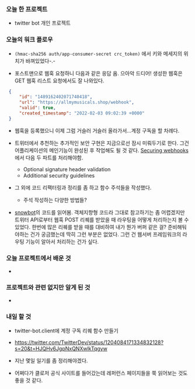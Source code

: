 ### 오늘 한 프로젝트

- twitter bot 개인 프로젝트



### 오늘의 워크 플로우

- `(hmac-sha256 auth/app-consumer-secret crc_token)` 에서 키와 메세지의 위치가 바껴있었다-.- 

- 포스트맨으로 웹훅 요청하니 다음과 같은 응답 옴. 으아악 드디어! 생성한 웹훅은 GET 웹훅 리스트 요청에서도 잘 나와있다.

 ```json
  {
      "id": "1489162402071740418",
      "url": "https://allmymusicals.shop/webhook",
      "valid": true,
      "created_timestamp": "2022-02-03 09:02:39 +0000"
  }
 ```

- 웹훅을 등록했으니 이제 그럼 거슬러 거슬러 올라가서...계정 구독을 할 차례다.
- 트위터에서 추천하는 추가적인 보안 구현은 지금으로선 잠시 미뤄두기로 한다. 그건 어플리케이션의 메인기능이 완성된 후 작업해도 될 것 같다. [Securing webhooks](https://developer.twitter.com/en/docs/twitter-api/enterprise/account-activity-api/guides/securing-webhooks)에서 다음 두 파트를 처리해야함.
  - Optional signature header validation
  - Additional security guidelines
- 그 외에 코드 리팩터링과 정리를 좀 하고 함수 주석들을 작성했다.
  - 주석 작성하는 다양한 방법들?

- [snowbot](https://github.com/twitterdev/SnowBotDev)의 코드를 읽어봄. 객체지향형 코드라 그대로 참고하기는 좀 어렵겠지만 트위터 API로부터 웹훅 POST 리퀘를 받았을 때 라우팅을 어떻게 처리하는지 볼 수 있었다. 한번에 많은 리퀘를 받을 때를 대비하여 내가 뭔가 버퍼 같은 걸? 준비해둬야하는 건가 궁금했는데 딱히 그런 부분은 없었다. 그런 건 웹서버 프레임워크의 라우팅 기능이 알아서 처리하는 건가 싶다.



### 오늘 프로젝트에서 배운 것

- 



### 프로젝트와 관련 없지만 알게 된 것

- 



### 내일 할 것

- twitter-bot.client에 계정 구독 리퀘 함수 만들기

- https://twitter.com/TwitterDev/status/1204084171334832128?s=20&t=HJQHv6JgpNxQNXwlkTqgyw
- 지난 몇일 일기를 좀 정리해야겠다.
- 어쩌다가 클로저 공식 사이트를 들어갔는데 레퍼런스 페이지들을 쭉 읽어보는 것도 좋을 것 같다.



